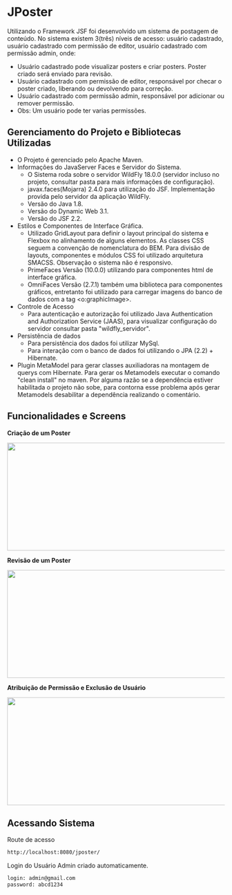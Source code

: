 # JPoster

Utilizando o Framework JSF foi desenvolvido um sistema de postagem de conteúdo. No sistema existem 3(três) níveis de acesso: usuário cadastrado, usuário cadastrado com permissão de editor, usuário cadastrado com permissão admin, onde:

- Usuário cadastrado pode visualizar posters e criar posters. Poster criado será enviado para revisão.
- Usuário cadastrado com permissão de editor, responsável por checar o poster criado, liberando ou devolvendo para correção.
- Usuário cadastrado com permissão admin, responsável por adicionar ou remover permissão.
- Obs: Um usuário pode ter varias permissões.

## Gerenciamento do Projeto e Bibliotecas Utilizadas

- O Projeto é gerenciado pelo Apache Maven.
- Informações do JavaServer Faces e Servidor do Sistema.
    - O Sistema roda sobre o servidor WildFly 18.0.0 (servidor incluso no projeto, consultar pasta para mais informações de configuração).
    - javax.faces(Mojarra) 2.4.0 para utilização do JSF. Implementação provida pelo servidor da aplicação WildFly.
    - Versão do Java 1.8.
    - Versão do Dynamic Web 3.1.
    - Versão do JSF 2.2.
- Estilos e Componentes de Interface Gráfica.
    - Utilizado GridLayout para definir o layout principal do sistema e Flexbox no alinhamento de alguns elementos. As classes CSS seguem a convenção de nomenclatura do BEM. Para divisão de layouts, componentes e módulos CSS foi utilizado arquitetura SMACSS. Observação o sistema não é responsivo.
    - PrimeFaces Versão (10.0.0) utilizando para componentes html de interface gráfica.
    - OmniFaces Versão (2.7.1) também uma biblioteca para componentes gráficos, entretanto foi utilizado para carregar imagens do banco de dados com a tag <o:graphicImage>.
- Controle de Acesso
    - Para autenticação e autorização foi utilizado Java Authentication and Authorization Service (JAAS), para visualizar configuração do servidor consultar pasta "wildfly_servidor".
- Persistência de dados
    - Para persistência dos dados foi utilizar MySql.
    - Para interação com o banco de dados foi utilizando o JPA (2.2) + Hibernate.
- Plugin MetaModel para gerar classes auxiliadoras na montagem de querys com Hibernate. Para gerar os Metamodels executar o comando "clean install" no maven. Por alguma razão se a dependência estiver habilitada o projeto não sobe, para contorna esse problema após gerar Metamodels desabilitar a dependência realizando o comentário.

##  Funcionalidades e Screens

**Criação de um Poster**
<p align="center">
    <img src="https://github.com/ejailes/Projetos_Livres/blob/master/WEB_SYS_JSF_Posters/gifs/g01.gif" width="560" height="250">
</p>

**Revisão de um Poster**
<p align="center">
    <img src="https://github.com/ejailes/Projetos_Livres/blob/master/WEB_SYS_JSF_Posters/gifs/g02.gif" width="560" height="250">
</p>

**Atribuição de Permissão e Exclusão de Usuário**
<p align="center">
    <img src="https://github.com/ejailes/Projetos_Livres/blob/master/WEB_SYS_JSF_Posters/gifs/g03.gif" width="560" height="250">
</p>

## Acessando Sistema

Route de acesso
```sh
http://localhost:8080/jposter/
```
Login do Usuário Admin criado automaticamente.

```sh
login: admin@gmail.com
password: abcd1234
```
